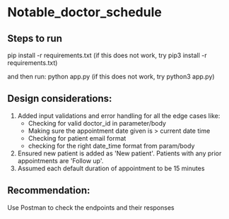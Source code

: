 # Notable_doctor_schedule

## Steps to run
pip install -r requirements.txt (if this does not work, try pip3 install -r requirements.txt)

and then run:
python app.py (if this does not work, try python3 app.py)

## Design considerations:
1) Added input validations and error handling for all the edge cases like:
   - Checking for valid doctor_id in parameter/body
   - Making sure the appointment date given is > current date time
   - Checking for patient email format
   - checking for the right date_time format from param/body
2) Ensured new patient is added as 'New patient'. Patients with any prior appointments are 'Follow up'.
3) Assumed each default duration of appointment to be 15 minutes

## Recommendation:
Use Postman to check the endpoints and their responses
